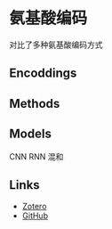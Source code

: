 # 氨基酸编码

对比了多种氨基酸编码方式

## Encoddings

## Methods

## Models

CNN RNN 混和

## Links

- [Zotero](zotero://select/library/items/B25USTLI)
- [GitHub](https://github.com/zhaisilong/amino_acid_encoding_deep_learning_applications)